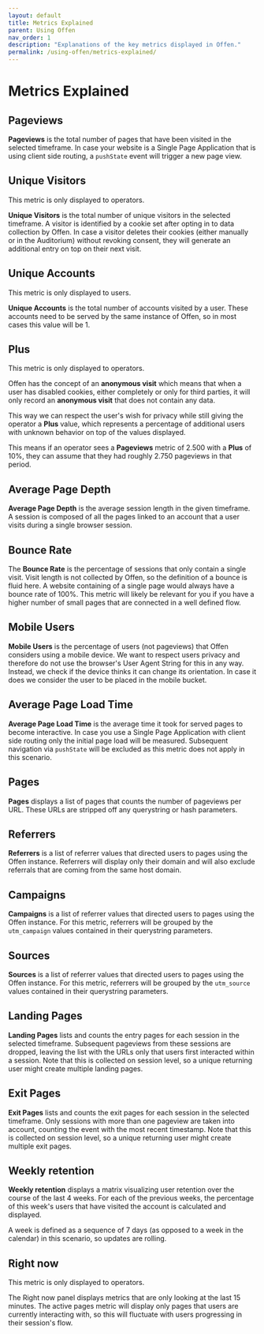 ```yaml
---
layout: default
title: Metrics Explained
parent: Using Offen
nav_order: 1
description: "Explanations of the key metrics displayed in Offen."
permalink: /using-offen/metrics-explained/
---
```


# Metrics Explained

## Pageviews

__Pageviews__ is the total number of pages that have been visited in the selected timeframe. In case your website is a Single Page Application that is using client side routing, a `pushState` event will trigger a new page view.

## Unique Visitors

This metric is only displayed to operators.

__Unique Visitors__ is the total number of unique visitors in the selected timeframe. A visitor is identified by a cookie set after opting in to data collection by Offen. In case a visitor deletes their cookies (either manually or in the Auditorium) without revoking consent, they will generate an additional entry on top on their next visit.

## Unique Accounts

This metric is only displayed to users.

__Unique Accounts__ is the total number of accounts visited by a user. These accounts need to be served by the same instance of Offen, so in most cases this value will be 1.

## Plus

This metric is only displayed to operators.

Offen has the concept of an __anonymous visit__ which means that when a user has disabled cookies, either completely or only for third parties, it will only record an __anonymous visit__ that does not contain any data.

This way we can respect the user's wish for privacy while still giving the  operator a __Plus__ value, which represents a percentage of additional users with unknown behavior on top of the values displayed.

This means if an operator sees a __Pageviews__ metric of 2.500 with a __Plus__ of 10%, they can assume that they had roughly 2.750 pageviews in that period.

## Average Page Depth

__Average Page Depth__ is the average session length in the given timeframe. A session is composed of all the pages linked to an account that a user visits during a single browser session.

## Bounce Rate

The __Bounce Rate__ is the percentage of sessions that only contain a single visit. Visit length is not collected by Offen, so the definition of a bounce is fluid here. A website containing of a single page would always have a bounce rate of 100%. This metric will likely be relevant for you if you have a higher number of small pages that are connected in a well defined flow.

## Mobile Users

__Mobile Users__ is the percentage of users (not pageviews) that Offen considers using a mobile device. We want to respect users privacy and therefore do not use the browser's User Agent String for this in any way. Instead, we check if the device thinks it can change its orientation. In case it does we consider the user to be placed in the mobile bucket.

## Average Page Load Time

__Average Page Load Time__ is the average time it took for served pages to become interactive. In case you use a Single Page Application with client side routing only the initial page load will be measured. Subsequent navigation via `pushState` will be excluded as this metric does not apply in this scenario.

## Pages

__Pages__ displays a list of pages that counts the number of pageviews per URL. These URLs are stripped off any querystring or hash parameters.

## Referrers

__Referrers__ is a list of referrer values that directed users to pages using the Offen instance. Referrers will display only their domain and will also exclude referrals that are coming from the same host domain.

## Campaigns

__Campaigns__ is a list of referrer values that directed users to pages using the Offen instance. For this metric, referrers will be grouped by the `utm_campaign` values contained in their querystring parameters.

## Sources

__Sources__ is a list of referrer values that directed users to pages using the Offen instance. For this metric, referrers will be grouped by the `utm_source` values contained in their querystring parameters.

## Landing Pages

__Landing Pages__ lists and counts the entry pages for each session in the selected timeframe. Subsequent pageviews from these sessions are dropped, leaving the list with the URLs only that users first interacted within a session. Note that this is collected on session level, so a unique returning user might create multiple landing pages.

## Exit Pages

__Exit Pages__ lists and counts the exit pages for each session in the selected timeframe. Only sessions with more than one pageview are taken into account, counting the event with the most recent timestamp. Note that this is collected on session level, so a unique returning user might create multiple exit pages.

## Weekly retention

__Weekly retention__ displays a matrix visualizing user retention over the course of the last 4 weeks. For each of the previous weeks, the percentage of this week's users that have visited the account is calculated and displayed.

A week is defined as a sequence of 7 days (as opposed to a week in the calendar) in this scenario, so updates are rolling.

## Right now

This metric is only displayed to operators.

The Right now panel displays metrics that are only looking at the last 15 minutes. The active pages metric will display only pages that users are currently interacting with, so this will fluctuate with users progressing in their session's flow.

